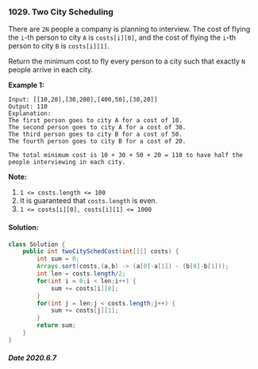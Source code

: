 ### 1029. Two City Scheduling

There are `2N` people a company is planning to interview. The cost of flying the `i`-th person to city `A` is `costs[i][0]`, and the cost of flying the `i`-th person to city `B` is `costs[i][1]`.

Return the minimum cost to fly every person to a city such that exactly `N` people arrive in each city.

 

**Example 1:**

```
Input: [[10,20],[30,200],[400,50],[30,20]]
Output: 110
Explanation: 
The first person goes to city A for a cost of 10.
The second person goes to city A for a cost of 30.
The third person goes to city B for a cost of 50.
The fourth person goes to city B for a cost of 20.

The total minimum cost is 10 + 30 + 50 + 20 = 110 to have half the people interviewing in each city.
```

 

**Note:**

1. `1 <= costs.length <= 100`
2. It is guaranteed that `costs.length` is even.
3. `1 <= costs[i][0], costs[i][1] <= 1000`

#### Solution:

```java
class Solution {
    public int twoCitySchedCost(int[][] costs) {
        int sum = 0;
        Arrays.sort(costs,(a,b) -> (a[0]-a[1]) - (b[0]-b[1]));
        int len = costs.length/2;
        for(int i = 0;i < len;i++) {
            sum += costs[i][0];
        }
        for(int j = len;j < costs.length;j++) {
            sum += costs[j][1];
        }
        return sum;
    }
}
```

##### Date 2020.6.7